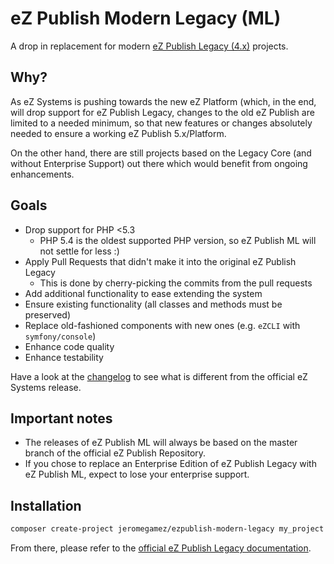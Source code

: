 # eZ Publish Modern Legacy (ML)

A drop in replacement for modern 
[eZ Publish Legacy (4.x)](https://github.com/ezsystems/ezpublish-legacy) projects.

## Why?

As eZ Systems is pushing towards the new eZ Platform (which, in the end,
will drop support for eZ Publish Legacy, changes to the old eZ Publish 
are limited to a needed minimum, so that new features or changes absolutely
needed to ensure a working eZ Publish 5.x/Platform.

On the other hand, there are still projects based on the Legacy Core (and 
without Enterprise Support) out there which would benefit from ongoing
enhancements.

## Goals

- Drop support for PHP <5.3
  - PHP 5.4 is the oldest supported PHP version, so eZ Publish ML will not settle
    for less :)
- Apply Pull Requests that didn't make it into the original eZ Publish Legacy
  - This is done by cherry-picking the commits from the pull requests
- Add additional functionality to ease extending the system
- Ensure existing functionality (all classes and methods must be preserved)
- Replace old-fashioned components with new ones (e.g. `eZCLI` with `symfony/console`) 
- Enhance code quality
- Enhance testability

Have a look at the [changelog](CHANGELOG.md) to see what is different from the
official eZ Systems release.

## Important notes

- The releases of eZ Publish ML will always be based on the master branch of the
  official eZ Publish Repository.
- If you chose to replace an Enterprise Edition of eZ Publish Legacy with
  eZ Publish ML, expect to lose your enterprise support. 
  
## Installation

```bash
composer create-project jeromegamez/ezpublish-modern-legacy my_project
```

From there, please refer to the
[official eZ Publish Legacy documentation](https://doc.ez.no/eZ-Publish/).